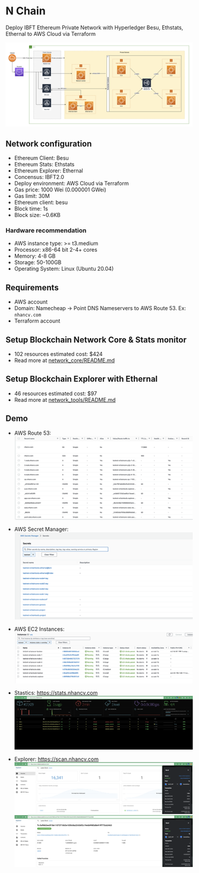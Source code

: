 # N Chain

Deploy IBFT Ethereum Private Network with Hyperledger Besu, Ethstats, Ethernal to AWS Cloud via Terraform

![route53](./arch/aws_arch.png)

## Network configuration
- Ethereum Client: Besu
- Ethereum Stats: Ethstats
- Ethereum Explorer: Ethernal
- Concensus: IBFT2.0
- Deploy environment: AWS Cloud via Terraform
- Gas price: 1000 Wei (0.000001 GWei)
- Gas limit: 30M
- Ethereum client: besu
- Block time: 1s
- Block size: ~0.6KB

### Hardware recommendation
- AWS instance type: >= t3.medium
- Processor: x86-64 bit 2-4+ cores
- Memory: 4-8 GB
- Storage:  50-100GB
- Operating System: Linux (Ubuntu 20.04)

## Requirements

- AWS account
- Domain: Namecheap -> Point DNS Nameservers to AWS Route 53. Ex: `nhancv.com`
- Terraform account

## Setup Blockchain Network Core & Stats monitor

- 102 resources estimated cost: $424
- Read more at [network_core/README.md](./network_core/README.md)

## Setup Blockchain Explorer with Ethernal

- 46 resources estimated cost: $97
- Read more at [network_tools/README.md](./network_tools/README.md)

## Demo

- AWS Route 53:
  ![route53](./arch/demo/aws_route53.png)

- AWS Secret Manager:
  ![route53](./arch/demo/aws_secret.png)

- AWS EC2 Instances:
  ![route53](./arch/demo/aws_instances.png)

- Stastics: https://stats.nhancv.com
  ![stats](./arch/demo/stats.png)

- Explorer: https://scan.nhancv.com
  ![explorer](./arch/demo/scan_overview.png)
  ![explorer](./arch/demo/scan_tx.png)
